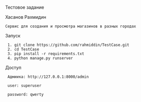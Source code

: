Тестовое задание

Хасанов Рахмидин

```
Сервис для создания и просмотра магазинов в разных городах
```

Запуск

```
 1. git clone https://github.com/rahmiddin/TestCase.git
 2. cd TestCase
 3. pip install -r requirements.txt
 4. python manage.py runserver
```

Доступ

```
 Адмиика: http://127.0.0.1:8000/admin
 
 user: superuser
 
 password: qwerty
```
